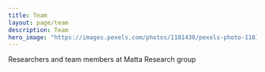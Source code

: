 ```yaml
---
title: Team
layout: page/team
description: Team
hero_image: "https://images.pexels.com/photos/1181438/pexels-photo-1181438.jpeg?crop=entropy&cs=srgb&dl=pexels-christina-morillo-1181438.jpg&fit=crop&fm=jpg&h=1281&w=1920"
---
```


Researchers and team members at Matta Research group

